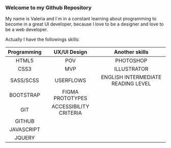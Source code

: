 ### Welcome to my Github Repository

My name is Valeria and I´m in a constant learning about programming to become in a great UI developer, because I love to be a designer and love to be a web developer.

Actually I have the followings skills:

| Programming  | UX/UI Design  | Another skills |
| :------------: |:---------------:|:-----:|
| HTML5      | POV | PHOTOSHOP |
| CSS3      | MVP        |ILLUSTRATOR |
| SASS/SCSS | USERFLOWS        |ENGLISH INTERMEDIATE READING LEVEL |
| BOOTSTRAP     | FIGMA PROTOTYPES        |    |
| GIT     | ACCESSIBILITY CRITERIA        |    |
| GITHUB     |        |    |
| JAVASCRIPT     |         |    |
| JQUERY     |     |    | |    

